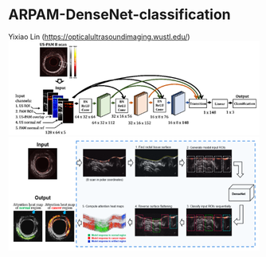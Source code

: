 # ARPAM-DenseNet-classification
Yixiao Lin (https://opticalultrasoundimaging.wustl.edu/)
![Model diagram](https://github.com/OpticalUltrasoundImaging/ARPAM-DenseNet-classification/blob/main/model%20diagram.PNG)
![Model prediction](https://github.com/OpticalUltrasoundImaging/ARPAM-DenseNet-classification/blob/main/model%20prediction%20pipeline.PNG)
